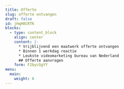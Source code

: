 ```yaml
---
title: Offerte
slug: offerte ontvangen
draft: false
id: jHqH8CRTK
blocks:
  - type: content_block
    align: center
    content: |-
      * Vrijblijvend een maatwerk offerte ontvangen
      * Binnen 1 werkdag reactie
      * Leukste videomarketing bureau van Nederland
      ## Offerte aanvragen
    form: F2bycGgYY
menu:
  main:
    weight: 6
---
```

